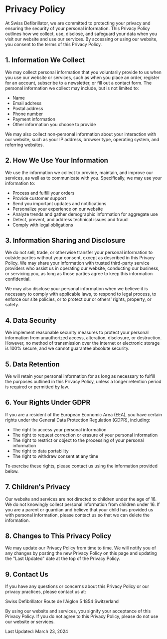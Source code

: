 # Privacy Policy

At Swiss Defibrillator, we are committed to protecting your privacy and ensuring the security of your personal information. This Privacy Policy outlines how we collect, use, disclose, and safeguard your data when you visit our website and use our services. By accessing or using our website, you consent to the terms of this Privacy Policy.

## 1. Information We Collect

We may collect personal information that you voluntarily provide to us when you use our website or services, such as when you place an order, register for an account, subscribe to a newsletter, or fill out a contact form. The personal information we collect may include, but is not limited to:

- Name
- Email address
- Postal address
- Phone number
- Payment information
- Other information you choose to provide

We may also collect non-personal information about your interaction with our website, such as your IP address, browser type, operating system, and referring websites.

## 2. How We Use Your Information

We use the information we collect to provide, maintain, and improve our services, as well as to communicate with you. Specifically, we may use your information to:

- Process and fulfill your orders
- Provide customer support
- Send you important updates and notifications
- Personalize your experience on our website
- Analyze trends and gather demographic information for aggregate use
- Detect, prevent, and address technical issues and fraud
- Comply with legal obligations

## 3. Information Sharing and Disclosure

We do not sell, trade, or otherwise transfer your personal information to outside parties without your consent, except as described in this Privacy Policy. We may share your information with trusted third-party service providers who assist us in operating our website, conducting our business, or servicing you, as long as those parties agree to keep this information confidential.

We may also disclose your personal information when we believe it is necessary to comply with applicable laws, to respond to legal process, to enforce our site policies, or to protect our or others' rights, property, or safety.

## 4. Data Security

We implement reasonable security measures to protect your personal information from unauthorized access, alteration, disclosure, or destruction. However, no method of transmission over the internet or electronic storage is 100% secure, and we cannot guarantee absolute security.

## 5. Data Retention

We will retain your personal information for as long as necessary to fulfill the purposes outlined in this Privacy Policy, unless a longer retention period is required or permitted by law.

## 6. Your Rights Under GDPR

If you are a resident of the European Economic Area (EEA), you have certain rights under the General Data Protection Regulation (GDPR), including:

- The right to access your personal information
- The right to request correction or erasure of your personal information
- The right to restrict or object to the processing of your personal information
- The right to data portability
- The right to withdraw consent at any time

To exercise these rights, please contact us using the information provided below.

## 7. Children's Privacy

Our website and services are not directed to children under the age of 16. We do not knowingly collect personal information from children under 16. If you are a parent or guardian and believe that your child has provided us with personal information, please contact us so that we can delete the information.

## 8. Changes to This Privacy Policy

We may update our Privacy Policy from time to time. We will notify you of any changes by posting the new Privacy Policy on this page and updating the "Last Updated" date at the top of the Privacy Policy.

## 9. Contact Us

If you have any questions or concerns about this Privacy Policy or our privacy practices, please contact us at:

Swiss Defibrillator
Route de l'Aiglon 5
1854 Switzerland

By using our website and services, you signify your acceptance of this Privacy Policy. If you do not agree to this Privacy Policy, please do not use our website or services.

Last Updated: March 23, 2024

